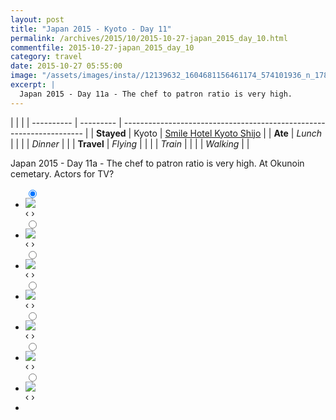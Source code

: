 ```yaml
---
layout: post
title: "Japan 2015 - Kyoto - Day 11"
permalink: /archives/2015/10/2015-10-27-japan_2015_day_10.html
commentfile: 2015-10-27-japan_2015_day_10
category: travel
date: 2015-10-27 05:55:00
image: "/assets/images/insta//12139632_1604681156461174_574101936_n_17845006906047535.jpg"
excerpt: |
  Japan 2015 - Day 11a - The chef to patron ratio is very high.
---
```


|            |           |
| ---------- | --------- | -------------------------------------------------------------------- |
| **Stayed** | Kyoto     | [Smile Hotel Kyoto Shijo](https://maps.app.goo.gl/pjVHpfHsrZjjza9B9) |
| **Ate**    | _Lunch_   |                                                                      |
|            | _Dinner_  |                                                                      |
| **Travel** | _Flying_  |                                                                      |
|            | _Train_   |                                                                      |
|            | _Walking_ |                                                                      |

Japan 2015 - Day 11a - The chef to patron ratio is very high.
At Okunoin cemetary. Actors for TV?

<ul class="slides">
    <input type="radio" name="radio-btn" id="img-1" checked="checked" />
    <li class="slide-container">
        <div class="slide">
          <a href="/assets/images/insta//12145324_1650270528562042_988082592_n_17845022785047535.jpg"><img src="/assets/images/insta//12145324_1650270528562042_988082592_n_17845022785047535.jpg" /></a>
        </div>			
    	<div class="nav">
      	     <label for="img-7" class="prev">&#x2039;</label>
      	     <label for="img-2" class="next">&#x203a;</label>
    	 </div>
    </li>    <input type="radio" name="radio-btn" id="img-2"  />
    <li class="slide-container">
        <div class="slide">
          <a href="/assets/images/insta//12106040_1631407337128171_482883883_n_17845022800047535.jpg"><img src="/assets/images/insta//12106040_1631407337128171_482883883_n_17845022800047535.jpg" /></a>
        </div>			
    	<div class="nav">
      	     <label for="img-1" class="prev">&#x2039;</label>
      	     <label for="img-3" class="next">&#x203a;</label>
    	 </div>
    </li>    <input type="radio" name="radio-btn" id="img-3"  />
    <li class="slide-container">
        <div class="slide">
          <a href="/assets/images/insta//12139719_724379704361868_913195128_n_17845022842047535.jpg"><img src="/assets/images/insta//12139719_724379704361868_913195128_n_17845022842047535.jpg" /></a>
        </div>			
    	<div class="nav">
      	     <label for="img-2" class="prev">&#x2039;</label>
      	     <label for="img-4" class="next">&#x203a;</label>
    	 </div>
    </li>    <input type="radio" name="radio-btn" id="img-4"  />
    <li class="slide-container">
        <div class="slide">
          <a href="/assets/images/insta//12142312_876021379119107_601717083_n_17845022851047535.jpg"><img src="/assets/images/insta//12142312_876021379119107_601717083_n_17845022851047535.jpg" /></a>
        </div>			
    	<div class="nav">
      	     <label for="img-3" class="prev">&#x2039;</label>
      	     <label for="img-5" class="next">&#x203a;</label>
    	 </div>
    </li>    <input type="radio" name="radio-btn" id="img-5"  />
    <li class="slide-container">
        <div class="slide">
          <a href="/assets/images/insta//12071192_471243909723211_827448570_n_17845022872047535.jpg"><img src="/assets/images/insta//12071192_471243909723211_827448570_n_17845022872047535.jpg" /></a>
        </div>			
    	<div class="nav">
      	     <label for="img-4" class="prev">&#x2039;</label>
      	     <label for="img-6" class="next">&#x203a;</label>
    	 </div>
    </li>    <input type="radio" name="radio-btn" id="img-6"  />
    <li class="slide-container">
        <div class="slide">
          <a href="/assets/images/insta//12145033_404386469758800_2038757854_n_17845006888047535.jpg"><img src="/assets/images/insta//12145033_404386469758800_2038757854_n_17845006888047535.jpg" /></a>
        </div>			
    	<div class="nav">
      	     <label for="img-5" class="prev">&#x2039;</label>
      	     <label for="img-7" class="next">&#x203a;</label>
    	 </div>
    </li>
    <input type="radio" name="radio-btn" id="img-7" />
    <li class="slide-container">
        <div class="slide">
          <a href="/assets/images/insta//12139632_1604681156461174_574101936_n_17845006906047535.jpg"><img src="/assets/images/insta//12139632_1604681156461174_574101936_n_17845006906047535.jpg" /></a>
        </div>
    	<div class="nav">
      	     <label for="img-6" class="prev">&#x2039;</label>
      	     <label for="img-1" class="next">&#x203a;</label>
    	 </div>
    </li>
  <li class="nav-dots">
      <label for="img-1" class="nav-dot" id="img-dot-1"></label>
      <label for="img-2" class="nav-dot" id="img-dot-2"></label>
      <label for="img-3" class="nav-dot" id="img-dot-3"></label>
      <label for="img-4" class="nav-dot" id="img-dot-4"></label>
      <label for="img-5" class="nav-dot" id="img-dot-5"></label>
      <label for="img-6" class="nav-dot" id="img-dot-6"></label>
      <label for="img-7" class="nav-dot" id="img-dot-7"></label>
  </li>
</ul>
